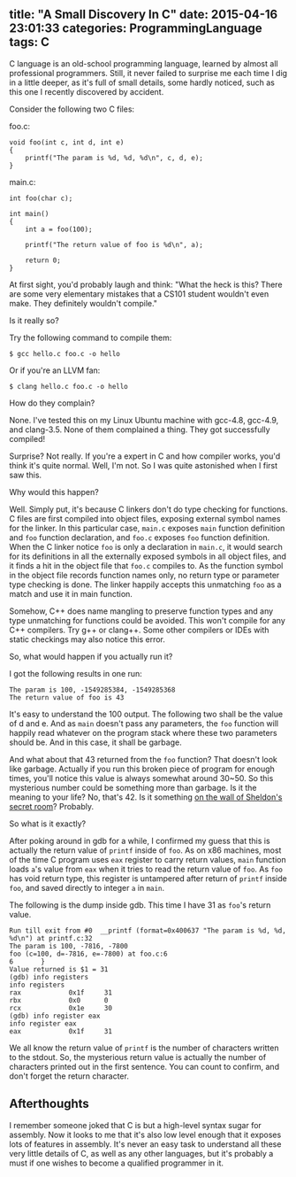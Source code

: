 title: "A Small Discovery In C"
date: 2015-04-16 23:01:33
categories: ProgrammingLanguage
tags: C
---

C language is an old-school programming language, learned by almost all professional programmers. Still, it never failed to surprise me each time I dig in a little deeper, as it's full of small details, some hardly noticed, such as this one I recently discovered by accident.

<!--more-->

Consider the following two C files:


foo.c:

```
void foo(int c, int d, int e)
{
    printf("The param is %d, %d, %d\n", c, d, e);
}
```


main.c:

```
int foo(char c);

int main()
{
    int a = foo(100);

    printf("The return value of foo is %d\n", a);

    return 0;
}
```

At first sight, you'd probably laugh and think: "What the heck is this? There are some very elementary mistakes that a CS101 student wouldn't even make. They definitely wouldn't compile."

Is it really so?

Try the following command to compile them:

```
$ gcc hello.c foo.c -o hello
```

Or if you're an LLVM fan:

```
$ clang hello.c foo.c -o hello
```

How do they complain?

None. I've tested this on my Linux Ubuntu machine with gcc-4.8, gcc-4.9, and clang-3.5. None of them complained a thing. They got successfully compiled!

Surprise? Not really. If you're a expert in C and how compiler works, you'd think it's quite normal. Well, I'm not. So I was quite astonished when I first saw this.

Why would this happen? 

Well. Simply put, it's because C linkers don't do type checking for functions. C files are first compiled into object files, exposing external symbol names for the linker. In this particular case, <code>main.c</code> exposes <code>main</code> function definition and <code>foo</code> function declaration, and <code>foo.c</code> exposes <code>foo</code> function definition. When the C linker notice <code>foo</code> is only a declaration in <code>main.c</code>, it would search for its definitions in all the externally exposed symbols in all object files, and it finds a hit in the object file that <code>foo.c</code> compiles to. As the function symbol in the object file records function names only, no return type or parameter type checking is done. The linker happily accepts this unmatching <code>foo</code> as a match and use it in main function.

Somehow, C++ does name mangling to preserve function types and any type unmatching for functions could be avoided. This won't compile for any C++ compilers. Try g++ or clang++. Some other compilers or IDEs with static checkings may also notice this error.

So, what would happen if you actually run it?

I got the following results in one run:

```
The param is 100, -1549285384, -1549285368
The return value of foo is 43
```

It's easy to understand the 100 output. The following two shall be the value of d and e. And as <code>main</code> doesn't pass any parameters, the <code>foo</code> function will happily read whatever on the program stack where these two parameters should be. And in this case, it shall be garbage.

And what about that 43 returned from the <code>foo</code> function? That doesn't look like garbage. Actually if you run this broken piece of program for enough times, you'll notice this value is always somewhat around 30~50. So this mysterious number could be something more than garbage. Is it the meaning to your life? No, that's 42. Is it something [on the wall of Sheldon's secret room](http://bigbangtheory.wikia.com/wiki/The_43_Peculiarity)? Probably.

So what is it exactly?

After poking around in gdb for a while, I confirmed my guess that this is actually the return value of <code>printf</code> inside of <code>foo</code>. As on x86 machines, most of the time C program uses <code>eax</code> register to carry return values, <code>main</code> function loads <code>a</code>'s value from <code>eax</code> when it tries to read the return value of <code>foo</code>. As <code>foo</code> has void return type, this register is untampered after return of <code>printf</code> inside <code>foo</code>, and saved directly to integer <code>a</code> in <code>main</code>.

The following is the dump inside gdb. This time I have 31 as <code>foo</code>'s return value.

```
Run till exit from #0  __printf (format=0x400637 "The param is %d, %d, %d\n") at printf.c:32
The param is 100, -7816, -7800
foo (c=100, d=-7816, e=-7800) at foo.c:6
6       }
Value returned is $1 = 31
(gdb) info registers
info registers
rax            0x1f     31
rbx            0x0      0
rcx            0x1e     30
(gdb) info register eax
info register eax
eax            0x1f     31
```

We all know the return value of <code>printf</code> is the number of characters written to the stdout. So, the mysterious return value is actually the number of characters printed out in the first sentence. You can count to confirm, and don't forget the return character.

## Afterthoughts

I remember someone joked that C is but a high-level syntax sugar for assembly. Now it looks to me that it's also low level enough that it exposes lots of features in assembly. It's never an easy task to understand all these very little details of C, as well as any other languages, but it's probably a must if one wishes to become a qualified programmer in it.
 
